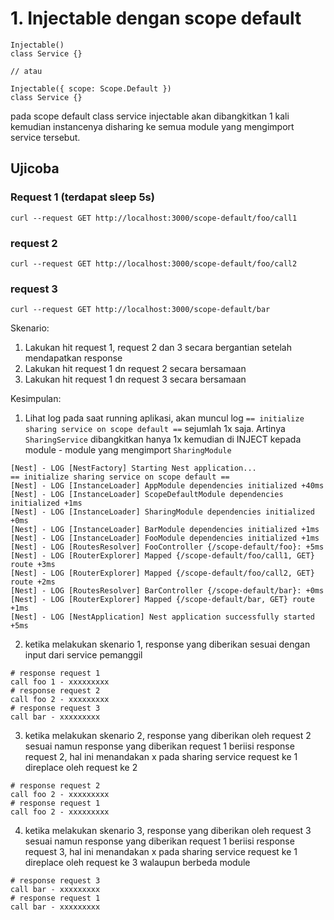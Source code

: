 # 1. Injectable dengan scope default
```
Injectable()
class Service {}

// atau

Injectable({ scope: Scope.Default })
class Service {}
```

pada scope default class service injectable akan dibangkitkan 1 kali kemudian instancenya disharing ke semua module yang mengimport service tersebut.

## Ujicoba

### Request 1 (terdapat sleep 5s)
```
curl --request GET http://localhost:3000/scope-default/foo/call1
```

### request 2
```
curl --request GET http://localhost:3000/scope-default/foo/call2
```

### request 3
```
curl --request GET http://localhost:3000/scope-default/bar
```

Skenario:
1. Lakukan hit request 1, request 2 dan 3 secara bergantian setelah mendapatkan response
2. Lakukan hit request 1 dn request 2 secara bersamaan
2. Lakukan hit request 1 dn request 3 secara bersamaan


Kesimpulan:
1. Lihat log pada saat running aplikasi, akan muncul log `== initialize sharing service on scope default ==` sejumlah 1x saja. Artinya `SharingService` dibangkitkan hanya 1x kemudian di INJECT kepada module - module yang mengimport `SharingModule`
```
[Nest] - LOG [NestFactory] Starting Nest application...
== initialize sharing service on scope default ==
[Nest] - LOG [InstanceLoader] AppModule dependencies initialized +40ms
[Nest] - LOG [InstanceLoader] ScopeDefaultModule dependencies initialized +1ms
[Nest] - LOG [InstanceLoader] SharingModule dependencies initialized +0ms
[Nest] - LOG [InstanceLoader] BarModule dependencies initialized +1ms
[Nest] - LOG [InstanceLoader] FooModule dependencies initialized +1ms
[Nest] - LOG [RoutesResolver] FooController {/scope-default/foo}: +5ms
[Nest] - LOG [RouterExplorer] Mapped {/scope-default/foo/call1, GET} route +3ms
[Nest] - LOG [RouterExplorer] Mapped {/scope-default/foo/call2, GET} route +2ms
[Nest] - LOG [RoutesResolver] BarController {/scope-default/bar}: +0ms
[Nest] - LOG [RouterExplorer] Mapped {/scope-default/bar, GET} route +1ms
[Nest] - LOG [NestApplication] Nest application successfully started +5ms
```
2. ketika melakukan skenario 1, response yang diberikan sesuai dengan input dari service pemanggil
```
# response request 1
call foo 1 - xxxxxxxxx
# response request 2
call foo 2 - xxxxxxxxx
# response request 3
call bar - xxxxxxxxx
```
3. ketika melakukan skenario 2, response yang diberikan oleh request 2 sesuai namun response yang diberikan request 1 beriisi response request 2, hal ini menandakan x pada sharing service request ke 1 direplace oleh request ke 2
```
# response request 2
call foo 2 - xxxxxxxxx
# response request 1
call foo 2 - xxxxxxxxx
```
4. ketika melakukan skenario 3, response yang diberikan oleh request 3 sesuai namun response yang diberikan request 1 beriisi response request 3, hal ini menandakan x pada sharing service request ke 1 direplace oleh request ke 3 walaupun berbeda module
```
# response request 3
call bar - xxxxxxxxx
# response request 1
call bar - xxxxxxxxx
```
